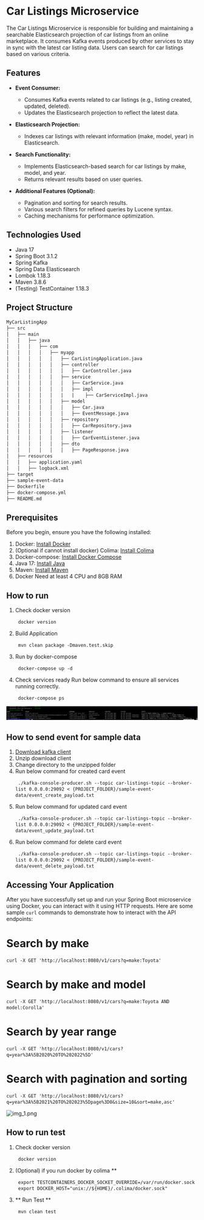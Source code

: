 # Car Listings Microservice

The Car Listings Microservice is responsible for building and maintaining a searchable Elasticsearch projection of car
listings from an online marketplace. It consumes Kafka events produced by other services to stay in sync with the latest
car listing data. Users can search for car listings based on various criteria.

## Features

- **Event Consumer:**
    - Consumes Kafka events related to car listings (e.g., listing created, updated, deleted).
    - Updates the Elasticsearch projection to reflect the latest data.

- **Elasticsearch Projection:**
    - Indexes car listings with relevant information (make, model, year) in Elasticsearch.

- **Search Functionality:**
    - Implements Elasticsearch-based search for car listings by make, model, and year.
    - Returns relevant results based on user queries.

- **Additional Features (Optional):**
    - Pagination and sorting for search results.
    - Various search filters for refined queries by Lucene syntax.
    - Caching mechanisms for performance optimization.

## Technologies Used

- Java 17
- Spring Boot 3.1.2
- Spring Kafka
- Spring Data Elasticsearch
- Lombok 1.18.3
- Maven 3.8.6
- (Testing) TestContainer 1.18.3
## Project Structure
    MyCarListingApp
    ├── src
    │   ├── main
    │   │   ├── java
    │   │   │   ├── com
    │   │   │   │   ├── myapp
    │   │   │   │   │   ├── CarListingApplication.java
    │   │   │   │   │   ├── controller
    │   │   │   │   │   │   ├── CarController.java
    │   │   │   │   │   ├── service
    │   │   │   │   │   │   ├── CarService.java
    │   │   │   │   │   │   ├── impl
    │   │   │   │   │   |   |    ├── CarServiceImpl.java
    │   │   │   │   │   ├── model
    │   │   │   │   │   │   ├── Car.java
    │   │   │   │   │   │   ├── EventMessage.java
    │   │   │   │   │   ├── repository
    │   │   │   │   │   │   ├── CarRepository.java
    │   │   │   │   │   ├── listener
    │   │   │   │   │   │   ├── CarEventListener.java
    │   │   │   │   │   ├── dto
    │   │   │   │   │   │   ├── PageResponse.java
    │   ├── resources
    │   │   ├── application.yaml
    │   │   ├── logback.xml
    ├── target
    ├── sample-event-data
    ├── Dockerfile
    ├── docker-compose.yml
    ├── README.md

## Prerequisites

Before you begin, ensure you have the following installed:

1. Docker: [Install Docker](https://docs.docker.com/get-docker/)
2. (Optional if cannot install docker) Colima: [Install Colima](https://github.com/abiosoft/colima)
3. Docker-compose: [Install Docker Compose](https://docs.docker.com/compose/install/)
4. Java 17: [Install Java](https://www.oracle.com/java/technologies/javase/jdk17-archive-downloads.html)
5. Maven: [Install Maven](https://maven.apache.org/download.cgi)
6. Docker Need at least 4 CPU and 8GB RAM

## How to run

1. Check docker version
   ```
    docker version
2. Build Application
   ```
    mvn clean package -Dmaven.test.skip 
   
3. Run by docker-compose
   ```
    docker-compose up -d
4. Check services ready
   Run below command to ensure all services running correctly.
   ```
    docker-compose ps
 ![img.png](img.png)

## How to send event for sample data
1. [Download kafka client](https://kafka.apache.org/quickstart)
2. Unzip download client
3. Change directory to the unzipped folder
4. Run below command for created card event
   ```
    ./kafka-console-producer.sh --topic car-listings-topic --broker-list 0.0.0.0:29092 < {PROJECT_FOLDER}/sample-event-data/event_create_payload.txt
5. Run below command for updated card event
   ```
    ./kafka-console-producer.sh --topic car-listings-topic --broker-list 0.0.0.0:29092 < {PROJECT_FOLDER}/sample-event-data/event_update_payload.txt
6. Run below command for delete card event
   ```
    ./kafka-console-producer.sh --topic car-listings-topic --broker-list 0.0.0.0:29092 < {PROJECT_FOLDER}/sample-event-data/event_delete_payload.txt
   
## Accessing Your Application

After you have successfully set up and run your Spring Boot microservice using Docker,
you can interact with it using HTTP requests. Here are some sample `curl`
commands to demonstrate how to interact with the API endpoints:

# Search by make
    curl -X GET 'http://localhost:8080/v1/cars?q=make:Toyota' 
   
# Search by make and model
    curl -X GET 'http://localhost:8080/v1/cars?q=make:Toyota AND model:Corolla'

# Search by year range
    curl -X GET 'http://localhost:8080/v1/cars?q=year%3A%5B2020%20TO%202022%5D'

# Search with pagination and sorting
    curl -X GET 'http://localhost:8080/v1/cars?q=year%3A%5B2021%20TO%202023%5Dpage%3D0&size=10&sort=make,asc'

![img_1.png](img_1.png)
## How to run test

1. Check docker version
   ``` 
    docker version
2. (Optional) if you run docker by colima **
    ```
     export TESTCONTAINERS_DOCKER_SOCKET_OVERRIDE=/var/run/docker.sock 
     export DOCKER_HOST="unix://${HOME}/.colima/docker.sock"
3. ** Run Test **
    ```
     mvn clean test
